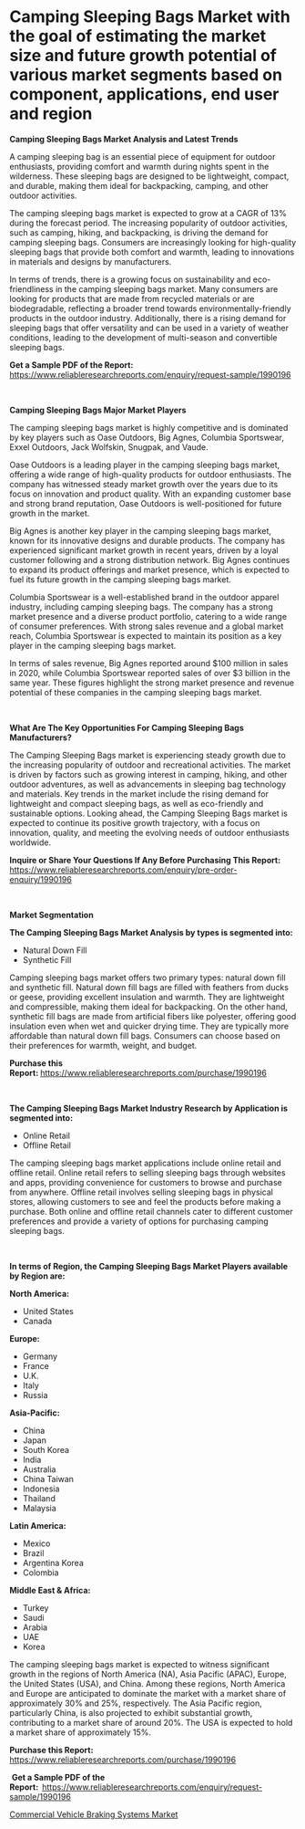 <p><h1>Camping Sleeping Bags Market with the goal of estimating the market size and future growth potential of various market segments based on component, applications, end user and region</h1></p><p><strong>Camping Sleeping Bags Market Analysis and Latest Trends</strong></p>
<p><p>A camping sleeping bag is an essential piece of equipment for outdoor enthusiasts, providing comfort and warmth during nights spent in the wilderness. These sleeping bags are designed to be lightweight, compact, and durable, making them ideal for backpacking, camping, and other outdoor activities.</p><p>The camping sleeping bags market is expected to grow at a CAGR of 13% during the forecast period. The increasing popularity of outdoor activities, such as camping, hiking, and backpacking, is driving the demand for camping sleeping bags. Consumers are increasingly looking for high-quality sleeping bags that provide both comfort and warmth, leading to innovations in materials and designs by manufacturers.</p><p>In terms of trends, there is a growing focus on sustainability and eco-friendliness in the camping sleeping bags market. Many consumers are looking for products that are made from recycled materials or are biodegradable, reflecting a broader trend towards environmentally-friendly products in the outdoor industry. Additionally, there is a rising demand for sleeping bags that offer versatility and can be used in a variety of weather conditions, leading to the development of multi-season and convertible sleeping bags.</p></p>
<p><strong>Get a Sample PDF of the Report:&nbsp;</strong> <a href="https://www.reliableresearchreports.com/enquiry/request-sample/1990196">https://www.reliableresearchreports.com/enquiry/request-sample/1990196</a></p>
<p>&nbsp;</p>
<p><strong>Camping Sleeping Bags Major Market Players</strong></p>
<p><p>The camping sleeping bags market is highly competitive and is dominated by key players such as Oase Outdoors, Big Agnes, Columbia Sportswear, Exxel Outdoors, Jack Wolfskin, Snugpak, and Vaude.</p><p>Oase Outdoors is a leading player in the camping sleeping bags market, offering a wide range of high-quality products for outdoor enthusiasts. The company has witnessed steady market growth over the years due to its focus on innovation and product quality. With an expanding customer base and strong brand reputation, Oase Outdoors is well-positioned for future growth in the market.</p><p>Big Agnes is another key player in the camping sleeping bags market, known for its innovative designs and durable products. The company has experienced significant market growth in recent years, driven by a loyal customer following and a strong distribution network. Big Agnes continues to expand its product offerings and market presence, which is expected to fuel its future growth in the camping sleeping bags market.</p><p>Columbia Sportswear is a well-established brand in the outdoor apparel industry, including camping sleeping bags. The company has a strong market presence and a diverse product portfolio, catering to a wide range of consumer preferences. With strong sales revenue and a global market reach, Columbia Sportswear is expected to maintain its position as a key player in the camping sleeping bags market.</p><p>In terms of sales revenue, Big Agnes reported around $100 million in sales in 2020, while Columbia Sportswear reported sales of over $3 billion in the same year. These figures highlight the strong market presence and revenue potential of these companies in the camping sleeping bags market.</p></p>
<p>&nbsp;</p>
<p><strong>What Are The Key Opportunities For Camping Sleeping Bags Manufacturers?</strong></p>
<p><p>The Camping Sleeping Bags market is experiencing steady growth due to the increasing popularity of outdoor and recreational activities. The market is driven by factors such as growing interest in camping, hiking, and other outdoor adventures, as well as advancements in sleeping bag technology and materials. Key trends in the market include the rising demand for lightweight and compact sleeping bags, as well as eco-friendly and sustainable options. Looking ahead, the Camping Sleeping Bags market is expected to continue its positive growth trajectory, with a focus on innovation, quality, and meeting the evolving needs of outdoor enthusiasts worldwide.</p></p>
<p><strong>Inquire or Share Your Questions If Any Before Purchasing This Report:</strong> <a href="https://www.reliableresearchreports.com/enquiry/pre-order-enquiry/1990196">https://www.reliableresearchreports.com/enquiry/pre-order-enquiry/1990196</a></p>
<p>&nbsp;</p>
<p><strong>Market Segmentation</strong></p>
<p><strong>The Camping Sleeping Bags Market Analysis by types is segmented into:</strong></p>
<p><ul><li>Natural Down Fill</li><li>Synthetic Fill</li></ul></p>
<p><p>Camping sleeping bags market offers two primary types: natural down fill and synthetic fill. Natural down fill bags are filled with feathers from ducks or geese, providing excellent insulation and warmth. They are lightweight and compressible, making them ideal for backpacking. On the other hand, synthetic fill bags are made from artificial fibers like polyester, offering good insulation even when wet and quicker drying time. They are typically more affordable than natural down fill bags. Consumers can choose based on their preferences for warmth, weight, and budget.</p></p>
<p><strong>Purchase this Report:&nbsp;</strong><a href="https://www.reliableresearchreports.com/purchase/1990196">https://www.reliableresearchreports.com/purchase/1990196</a></p>
<p>&nbsp;</p>
<p><strong>The Camping Sleeping Bags Market Industry Research by Application is segmented into:</strong></p>
<p><ul><li>Online Retail</li><li>Offline Retail</li></ul></p>
<p><p>The camping sleeping bags market applications include online retail and offline retail. Online retail refers to selling sleeping bags through websites and apps, providing convenience for customers to browse and purchase from anywhere. Offline retail involves selling sleeping bags in physical stores, allowing customers to see and feel the products before making a purchase. Both online and offline retail channels cater to different customer preferences and provide a variety of options for purchasing camping sleeping bags.</p></p>
<p>&nbsp;</p>
<p><strong>In terms of Region, the Camping Sleeping Bags Market Players available by Region are:</strong></p>
<p>
    <p> <strong> North America: </strong>
        <ul>
            <li>United States</li>
            <li>Canada</li>
        </ul>
        </p> 
    <p> <strong> Europe: </strong>
        <ul>
            <li>Germany</li>
            <li>France</li>
            <li>U.K.</li>
            <li>Italy</li>
            <li>Russia</li>
        </ul>
        </p> 
    <p> <strong> Asia-Pacific: </strong>
        <ul>
            <li>China</li>
            <li>Japan</li>
            <li>South Korea</li>
            <li>India</li>
            <li>Australia</li>
            <li>China Taiwan</li>
            <li>Indonesia</li>
            <li>Thailand</li>
            <li>Malaysia</li>
        </ul>
        </p> 
    <p> <strong> Latin America: </strong>
        <ul>
            <li>Mexico</li>
            <li>Brazil</li>
            <li>Argentina Korea</li>
            <li>Colombia</li>
        </ul>
        </p> 
    <p> <strong> Middle East & Africa: </strong>
        <ul>
            <li>Turkey</li>
            <li>Saudi</li>
            <li>Arabia</li>
            <li>UAE</li>
            <li>Korea</li>
        </ul>
    </p>
    </p>
<p><p>The camping sleeping bags market is expected to witness significant growth in the regions of North America (NA), Asia Pacific (APAC), Europe, the United States (USA), and China. Among these regions, North America and Europe are anticipated to dominate the market with a market share of approximately 30% and 25%, respectively. The Asia Pacific region, particularly China, is also projected to exhibit substantial growth, contributing to a market share of around 20%. The USA is expected to hold a market share of approximately 15%.</p></p>
<p><strong>Purchase this Report: </strong><a href="https://www.reliableresearchreports.com/purchase/1990196">https://www.reliableresearchreports.com/purchase/1990196</a></p>
<p>&nbsp;<strong>Get a Sample PDF of the Report:&nbsp;&nbsp;</strong><a href="https://www.reliableresearchreports.com/enquiry/request-sample/1990196">https://www.reliableresearchreports.com/enquiry/request-sample/1990196</a></p>
<p><strong></strong></p>
<p><p><a href="https://meowing-canidae-761.notion.site/Commercial-Vehicle-Braking-Systems-Market-Insights-Market-Players-and-Forecast-Till-2031-88f2805b318a4b7bb64acc27c86fd789">Commercial Vehicle Braking Systems Market</a></p></p>